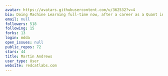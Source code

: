 ```yaml
---
avatar: https://avatars.githubusercontent.com/u/362532?v=4
bio: Doing Machine Learning full-time now, after a career as a Quant in NYC
email: null
followers: 518
following: 15
forks: 13
login: mdda
open_issues: null
public_repos: 72
stars: 44
title: Martin Andrews
user_type: User
website: redcatlabs.com
---
```

